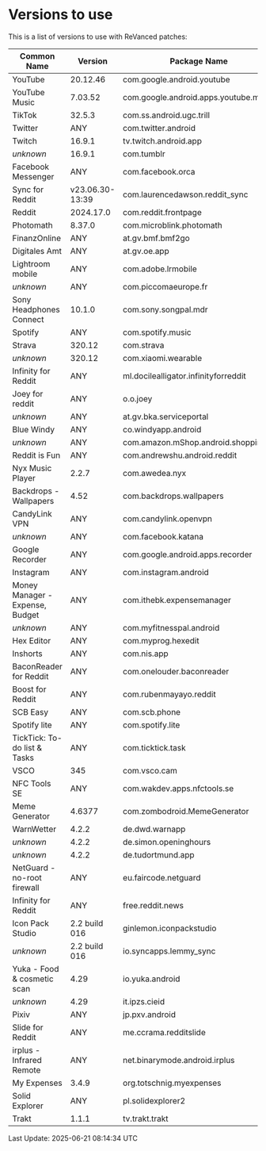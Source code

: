 # Versions to use

This is a list of versions to use with ReVanced patches:

| Common Name | Version | Package Name |
|---|---|---|
| YouTube | 20.12.46 | com.google.android.youtube |
| YouTube Music | 7.03.52 | com.google.android.apps.youtube.music |
| TikTok | 32.5.3 | com.ss.android.ugc.trill |
| Twitter | ANY | com.twitter.android |
| Twitch | 16.9.1 | tv.twitch.android.app |
| _unknown_ | 16.9.1 | com.tumblr |
| Facebook Messenger | ANY | com.facebook.orca |
| Sync for Reddit | v23.06.30-13:39 | com.laurencedawson.reddit_sync |
| Reddit | 2024.17.0 | com.reddit.frontpage |
| Photomath | 8.37.0 | com.microblink.photomath |
| FinanzOnline | ANY | at.gv.bmf.bmf2go |
| Digitales Amt | ANY | at.gv.oe.app |
| Lightroom mobile | ANY | com.adobe.lrmobile |
| _unknown_ | ANY | com.piccomaeurope.fr |
| Sony Headphones Connect | 10.1.0 | com.sony.songpal.mdr |
| Spotify | ANY | com.spotify.music |
| Strava | 320.12 | com.strava |
| _unknown_ | 320.12 | com.xiaomi.wearable |
| Infinity for Reddit | ANY | ml.docilealligator.infinityforreddit |
| Joey for reddit | ANY | o.o.joey |
| _unknown_ | ANY | at.gv.bka.serviceportal |
| Blue Windy | ANY | co.windyapp.android |
| _unknown_ | ANY | com.amazon.mShop.android.shopping |
| Reddit is Fun | ANY | com.andrewshu.android.reddit |
| Nyx Music Player | 2.2.7 | com.awedea.nyx |
| Backdrops - Wallpapers | 4.52 | com.backdrops.wallpapers |
| CandyLink VPN | ANY | com.candylink.openvpn |
| _unknown_ | ANY | com.facebook.katana |
| Google Recorder | ANY | com.google.android.apps.recorder |
| Instagram | ANY | com.instagram.android |
| Money Manager - Expense, Budget | ANY | com.ithebk.expensemanager |
| _unknown_ | ANY | com.myfitnesspal.android |
| Hex Editor | ANY | com.myprog.hexedit |
| Inshorts | ANY | com.nis.app |
| BaconReader for Reddit | ANY | com.onelouder.baconreader |
| Boost for Reddit | ANY | com.rubenmayayo.reddit |
| SCB Easy | ANY | com.scb.phone |
| Spotify lite | ANY | com.spotify.lite |
| TickTick: To-do list & Tasks | ANY | com.ticktick.task |
| VSCO | 345 | com.vsco.cam |
| NFC Tools SE | ANY | com.wakdev.apps.nfctools.se |
| Meme Generator | 4.6377 | com.zombodroid.MemeGenerator |
| WarnWetter | 4.2.2 | de.dwd.warnapp |
| _unknown_ | 4.2.2 | de.simon.openinghours |
| _unknown_ | 4.2.2 | de.tudortmund.app |
| NetGuard - no-root firewall | ANY | eu.faircode.netguard |
| Infinity for Reddit | ANY | free.reddit.news |
| Icon Pack Studio | 2.2 build 016 | ginlemon.iconpackstudio |
| _unknown_ | 2.2 build 016 | io.syncapps.lemmy_sync |
| Yuka - Food & cosmetic scan | 4.29 | io.yuka.android |
| _unknown_ | 4.29 | it.ipzs.cieid |
| Pixiv | ANY | jp.pxv.android |
| Slide for Reddit | ANY | me.ccrama.redditslide |
| irplus - Infrared Remote | ANY | net.binarymode.android.irplus |
| My Expenses | 3.4.9 | org.totschnig.myexpenses |
| Solid Explorer | ANY | pl.solidexplorer2 |
| Trakt | 1.1.1 | tv.trakt.trakt |

Last Update: 2025-06-21 08:14:34 UTC 

[^1]: Version override is used